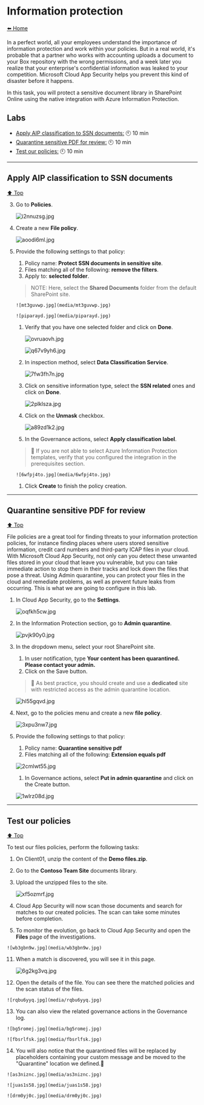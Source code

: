 # Information protection

[:arrow_left: Home](./README.md)

In a perfect world, all your employees understand the importance of information protection and work within your policies. But in a real world, it's probable that a partner who works with accounting uploads a document to your Box repository with the wrong permissions, and a week later you realize that your enterprise's confidential information was leaked to your competition.
Microsoft Cloud App Security helps you prevent this kind of disaster before it happens.

In this task, you will protect a sensitive document library in SharePoint Online using the native integration with Azure Information Protection.

## Labs

* [Apply AIP classification to SSN documents:](Apply-AIP-classification-to-SSN-documents) :clock10: 10 min
* [Quarantine sensitive PDF for review:](Quarantine-sensitive-PDF-for-review) :clock10: 10 min
* [Test our policies:](Test-our-policies) :clock10: 10 min

---

## Apply AIP classification to SSN documents

[:arrow_up: Top](#Information-protection)

3.  Go to **Policies**.

	![i2nnuzsg.jpg](media/i2nnuzsg.jpg)
4.  Create a new **File policy**.

	![aoodi6ml.jpg](media/aoodi6ml.jpg)
5.  Provide the following settings to that policy:
	1. Policy name: **Protect SSN documents in sensitive site**.
	1. Files matching all of the following: **remove the filters**.
	1. Apply to: **selected folder**.

	> NOTE: Here, select the **Shared Documents** folder from the default SharePoint site.
	
		![mt3guvwp.jpg](media/mt3guvwp.jpg)

		![piparayd.jpg](media/piparayd.jpg)
	1. Verify that you have one selected folder and click on **Done**.
	
		![ovruaovh.jpg](media/ovruaovh.jpg)

		![q67v9yh6.jpg](media/q67v9yh6.jpg)
	1. In inspection method, select **Data Classification Service**.
	
		![7fw3fh7n.jpg](media/7fw3fh7n.jpg)
	1. Click on sensitive information type, select the **SSN related** ones and click on **Done**.
	
		![2plklsza.jpg](media/2plklsza.jpg)
	1. Click on the **Unmask** checkbox.
	
		![a89zd1k2.jpg](media/a89zd1k2.jpg)
	1. In the Governance actions, select **Apply classification label**.

    >:memo: If you are not able to select Azure Information Protection templates, verify that you configured the integration in the prerequisites section.

		![6wfpj4to.jpg](media/6wfpj4to.jpg)
	1. Click **Create** to finish the policy creation.

---
## Quarantine sensitive PDF for review

[:arrow_up: Top](#Information-protection)

File policies are a great tool for finding threats to your information protection policies, for instance finding places where users stored sensitive information, credit card numbers and third-party ICAP files in your cloud. With Microsoft Cloud App Security, not only can you detect these unwanted files stored in your cloud that leave you vulnerable, but you can take immediate action to stop them in their tracks and lock down the files that pose a threat. Using Admin quarantine, you can protect your files in the cloud and remediate problems, as well as prevent future leaks from occurring.
This is what we are going to configure in this lab.

1. In Cloud App Security, go to the **Settings**.

	![oqfkh5cw.jpg](media/oqfkh5cw.jpg)
2.  In the Information Protection section, go to **Admin quarantine**.

	![pvjk90y0.jpg](media/pvjk90y0.jpg)
3.  In the dropdown menu, select your root SharePoint site.

	1. In user notification, type **Your content has been quarantined. Please contact your admin.**
	1. Click on the Save button.

    >:memo: As best practice, you should create and use a **dedicated** site with restricted access as the admin quarantine location.

	![hl55gqvd.jpg](media/hl55gqvd.jpg)
4.  Next, go to the policies menu and create a new **file policy**.

	![3xpu3nw7.jpg](media/3xpu3nw7.jpg)
5.  Provide the following settings to that policy:
	1. Policy name: **Quarantine sensitive pdf**
	1. Files matching all of the following: **Extension equals pdf**
	
	![2cmlwt55.jpg](media/2cmlwt55.jpg)
	1. In Governance actions, select **Put in admin quarantine** and click on the Create button.
	
	![1wlrz08d.jpg](media/1wlrz08d.jpg)

---

## Test our policies

[:arrow_up: Top](#Information-protection)

To test our files policies, perform the following tasks:

1. On Client01, unzip the content of the **Demo files.zip**.
7.  Go to the **Contoso Team Site** documents library.
8.  Upload the unzipped files to the site.


	![xf5ozmrf.jpg](media/xf5ozmrf.jpg)
9.  Cloud App Security will now scan those documents and search for matches to our created policies. The scan can take some minutes before completion.
10.  To monitor the evolution, go back to Cloud App Security and open the **Files** page of the investigations.

	![wb3gbn9w.jpg](media/wb3gbn9w.jpg)
11. When a match is discovered, you will see it in this page.

	![6g2kg3vq.jpg](media/6g2kg3vq.jpg)
12.  Open the details of the file. You can see there the matched policies and the scan status of the files.

	![rqbu6yyq.jpg](media/rqbu6yyq.jpg)
13.  You can also view the related governance actions in the Governance log.

	![bg5romej.jpg](media/bg5romej.jpg)
	
	![fbsrlfsk.jpg](media/fbsrlfsk.jpg)

14.  You will also notice that the quarantined files will be replaced by placeholders containing your custom message and be moved to the "Quarantine" location we defined.

	![as3niznc.jpg](media/as3niznc.jpg)

	![juas1s58.jpg](media/juas1s58.jpg)

	![drm0yj0c.jpg](media/drm0yj0c.jpg)
